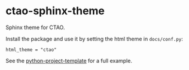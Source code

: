 # ctao-sphinx-theme

Sphinx theme for CTAO.

Install the package and use it by setting the html theme in `docs/conf.py`:
```
html_theme = "ctao"
```

See the [python-project-template](https://gitlab.cta-observatory.org/cta-computing/documentation/python-project-template) for a full example.
